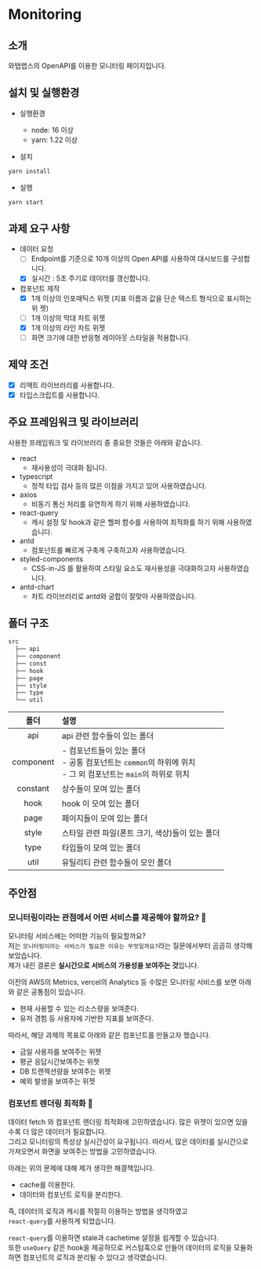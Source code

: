 # Monitoring

## 소개

와탭랩스의 OpenAPI를 이용한 모니터링 페이지입니다.

## 설치 및 실행환경

- 실행환경
  - node: 16 이상
  - yarn: 1.22 이상

- 설치

```cmd
yarn install
```

- 실행

```cmd
yarn start
```

## 과제 요구 사항

- 데이터 요청
  - [ ] Endpoint를 기준으로 10개 이상의 Open API를 사용하여 대시보드를 구성합니다.
  - [x] 실시간 : 5초 주기로 데이터를 갱신합니다.

- 컴포넌트 제작
  - [x] 1개 이상의 인포매틱스 위젯 (지표 이름과 값을 단순 텍스트 형식으로 표시하는 위
젯)
  - [ ] 1개 이상의 막대 차트 위젯
  - [x] 1개 이상의 라인 차트 위젯
  - [ ] 화면 크기에 대한 반응형 레이아웃 스타일을 적용합니다.

## 제약 조건

- [x] 리액트 라이브러리를 사용합니다.
- [x] 타입스크립트를 사용합니다.

## 주요 프레임워크 및 라이브러리

사용한 프레임워크 및 라이브러리 중 중요한 것들은 아래와 같습니다.

- react
  - 재사용성이 극대화 됩니다.
- typescript
  - 정적 타입 검사 등의 많은 이점을 가지고 있어 사용하였습니다.
- axios
  - 비동기 통신 처리를 유연하게 하기 위해 사용하였습니다.
- react-query
  - 캐시 설정 및 hook과 같은 헬퍼 함수를 사용하여 최적화를 하기 위해 사용하였습니다.
- antd
  - 컴포넌트를 빠르게 구축게 구축하고자 사용하였습니다.
- styled-components
  - CSS-in-JS 를 활용하여 스타일 요소도 재사용성을 극대화하고자 사용하였습니다.
- antd-chart
  - 차트 라이브러리로 antd와 궁합이 잘맞아 사용하였습니다.

## 폴더 구조

```txt
src
  ├── api
  ├── component
  ├── const
  ├── hook
  ├── page
  ├── style
  ├── type
  └── util
```

폴더|설명
:--:|:--
api | api 관련 함수들이 있는 폴더
component | - 컴포넌트들이 있는 폴더 <br/> - 공통 컴포넌트는 `common`의 하위에 위치 <br/> - 그 외 컴포넌트는 `main`의 하위로 위치
constant | 상수들이 모여 있는 폴더
hook | hook 이 모여 있는 폴더
page | 페이지들이 모여 있는 폴더
style | 스타일 관련 파일(폰트 크기, 색상)들이 있는 폴더
type | 타입들이 모여 있는 폴더
util | 유틸리티 관련 함수들이 모인 폴더

## 주안점

### 모니터링이라는 관점에서 어떤 서비스를 제공해야 할까요? 🤔

모니터링 서비스에는 어떠한 기능이 필요할까요?  
저는 `모니터링이라는 서비스가 필요한 이유는 무엇일까요?`라는 질문에서부터 곰곰히 생각해보았습니다.  
제가 내린 결론은 **실시간으로 서비스의 가용성을 보여주는 것**입니다.

이전의 AWS의 Metrics, vercel의 Analytics 등 수많은 모니터링 서비스를 보면 아래와 같은 공통점이 있습니다.  

- 현재 사용할 수 있는 리소스량을 보여준다.
- 유저 경험 등 사용자에 기반한 지표를 보여준다.

따라서, 해당 과제의 목표로 아래와 같은 컴포넌트를 만들고자 했습니다.

- 금일 사용자를 보여주는 위젯
- 평균 응답시간보여주는 위젯
- DB 트랜젝션량을 보여주는 위젯
- 예외 발생을 보여주는 위젯

### 컴포넌트 렌더링 최적화 🧹

데이터 fetch 와 컴포넌트 렌더링 최적화에 고민하였습니다.
많은 위젯이 있으면 있을 수록 더 많은 데이터가 필요합니다.  
그리고 모니터링의 특성상 실시간성이 요구됩니다.
따라서, 많은 데이터를 실시간으로 가져오면서 화면을 보여주는 방법을 고민하였습니다.

아래는 위의 문제에 대해 제가 생각한 해결책입니다.

- cache를 이용한다.
- 데이터와 컴포넌트 로직을 분리한다.

즉, 데이터의 로직과 캐시를 적절히 이용하는 방법을 생각하였고  
`react-query`를 사용하게 되었습니다.  

`react-query`를 이용하면 stale과 cachetime 설정을 쉽게할 수 있습니다.  
또한 `useQuery` 같은 hook을 제공하므로 커스텀훅으로 만들어 데이터의 로직을 모듈화하면 컴포넌트의 로직과 분리될 수 있다고 생각였습니다.
